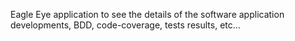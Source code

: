 Eagle Eye application to see the details of the software application developments, BDD, code-coverage, tests results, etc...